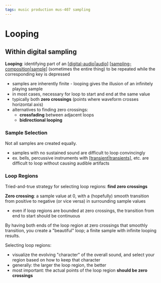 ```yaml
---
tags: music production mus-407 sampling
---
```


# Looping

## Within digital sampling

**Looping**: identifying part of an [[digital-audio|audio]] [[sampling-composition|sample]] (sometimes the entire thing) to be repeated while the corresponding key is depressed

- samples are inherently finite - looping gives the illusion of an infinitely playing sample
- in most cases, necessary for loop to start and end at the same value
- typically both **zero crossings** (points where waveform crosses horizontal axis)
- alternatives to finding zero crossings:
  - **crossfading** between adjacent loops
  - **bidirectional looping**

### Sample Selection

Not all samples are created equally.

- samples with no sustained sound are difficult to loop convincingly
- ex. bells, percussive instruments with [[transient|transients]], etc. are difficult to loop without causing audible artifacts

### Loop Regions

Tried-and-true strategy for selecting loop regions: **find zero crossings**

**Zero crossing**: a sample value at 0, with a (hopefully) smooth transition from positive to negative (or vice versa) in surrounding sample values

- even if loop regions are bounded at zero crossings, the transition from end to start should be continuous

By having both ends of the loop region at zero crossings that smoothly transition, you create a "beautiful" loop; a finite sample with infinite looping results.

Selecting loop regions:

- visualize the evolving "character" of the overall sound, and select your region based on how to keep that character
- generally: the larger the loop region, the better
- most important: the actual points of the loop region **should be zero crossings**

[//begin]: # "Autogenerated link references for markdown compatibility"
[digital-audio|audio]: digital-audio "Digital Audio"
[sampling-composition|sample]: sampling-composition "Sampling (composition)"
[transient|transients]: transient "Transient"
[//end]: # "Autogenerated link references"